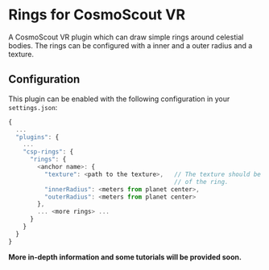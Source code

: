 <!-- 
SPDX-FileCopyrightText: German Aerospace Center (DLR) <cosmoscout@dlr.de>
SPDX-License-Identifier: CC-BY-4.0
 -->

# Rings for CosmoScout VR

A CosmoScout VR plugin which can draw simple rings around celestial bodies. The rings can be configured with a inner and a outer radius and a texture.

## Configuration

This plugin can be enabled with the following configuration in your `settings.json`:

```javascript
{
  ...
  "plugins": {
    ...
    "csp-rings": {
      "rings": {
        <anchor name>: {
          "texture": <path to the texture>,   // The texture should be a cross section
                                              // of the ring.
          "innerRadius": <meters from planet center>,
          "outerRadius": <meters from planet center>
        },
        ... <more rings> ...
      }
    }
  }
}
```

**More in-depth information and some tutorials will be provided soon.**
